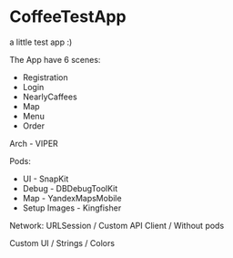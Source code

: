 # CoffeeTestApp
a little test app :)

The App have 6 scenes:
- Registration
- Login
- NearlyCaffees
- Map
- Menu
- Order

Arch - VIPER

Pods: 
- UI - SnapKit
- Debug - DBDebugToolKit
- Map - YandexMapsMobile
- Setup Images - Kingfisher

Network:
URLSession / Custom API Client / Without pods

Custom UI / Strings / Colors
